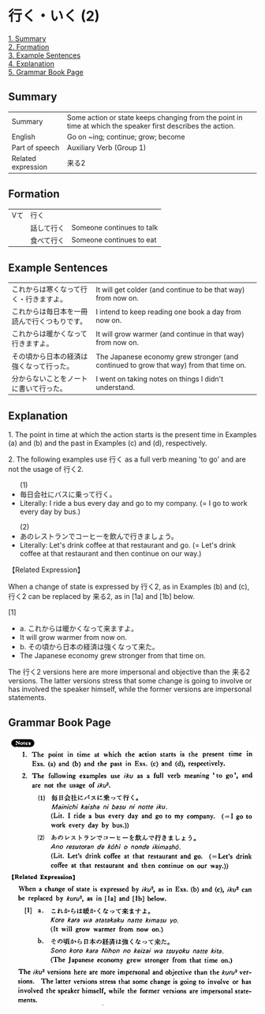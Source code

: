 # 行く・いく (2)

[1. Summary](#summary)<br>
[2. Formation](#formation)<br>
[3. Example Sentences](#example-sentences)<br>
[4. Explanation](#explanation)<br>
[5. Grammar Book Page](#grammar-book-page)<br>


## Summary

<table><tr>   <td>Summary</td>   <td>Some action or state keeps changing from the point in time at which the speaker first describes the action.</td></tr><tr>   <td>English</td>   <td>Go on ~ing; continue; grow; become</td></tr><tr>   <td>Part of speech</td>   <td>Auxiliary Verb (Group 1)</td></tr><tr>   <td>Related expression</td>   <td>来る2</td></tr></table>

## Formation

<table class="table"> <tbody><tr class="tr head"> <td class="td"><span class="bold"><span>Vて</span></span></td> <td class="td"><span class="concept">行く</span> </td> <td class="td"><span>&nbsp;</span></td> </tr> <tr class="tr"> <td class="td"><span>&nbsp;</span></td> <td class="td"><span>話して<span class="concept">行く</span></span> </td> <td class="td"><span>Someone    continues to talk</span></td> </tr> <tr class="tr"> <td class="td"><span>&nbsp;</span></td> <td class="td"><span>食べて<span class="concept">行く</span></span> </td> <td class="td"><span>Someone    continues to eat</span></td> </tr></tbody></table>

## Example Sentences

<table><tr>   <td>これからは寒くなって行く・行きますよ。</td>   <td>It will get colder (and continue to be that way) from now on.</td></tr><tr>   <td>これからは毎日本を一冊読んで行くつもりです。</td>   <td>I intend to keep reading one book a day from now on.</td></tr><tr>   <td>これからは暖かくなって行きますよ。</td>   <td>It will grow warmer (and continue in that way) from now on.</td></tr><tr>   <td>その頃から日本の経済は強くなって行った。</td>   <td>The Japanese economy grew stronger (and continued to grow that way) from that time on.</td></tr><tr>   <td>分からないことをノートに書いて行った。</td>   <td>I went on taking notes on things I didn't understand.</td></tr></table>

## Explanation

<p>1. The point in time at which the action starts is the present time in Examples (a) and (b) and the past in Examples (c) and (d), respectively.</p>  <p>2. The following examples use 行く as a full verb meaning 'to go' and are not the usage of <span class="cloze">行く</span>2.</p>  <ul>(1) <li>毎日会社にバスに乗って行く。</li> <li>Literally: I ride a bus every day and go to my company. (= I go to work every day by bus.)</li> </ul>  <ul>(2) <li>あのレストランでコーヒーを飲んで行きましょう。</li> <li>Literally: Let's drink coffee at that restaurant and go. (= Let's drink coffee at that restaurant and then continue on our way.)</li> </ul>  <p>【Related Expression】</p>  <p>When a change of state is expressed by <span class="cloze">行く</span>2, as in Examples (b) and (c), <span class="cloze">行く</span>2 can be replaced by 来る2, as in [1a] and [1b] below.</p>  <p>[1]</p>  <ul> <li>a. これからは暖かくなって来ますよ。</li> <li>It will grow warmer from now on.</li> <div class="divide"></div> <li>b. その頃から日本の経済は強くなって来た。</li> <li>The Japanese economy grew stronger from that time on.</li> </ul>  <p>The <span class="cloze">行く</span>2 versions here are more impersonal and objective than the 来る2 versions. The latter versions stress that some change is going to involve or has involved the speaker himself, while the former versions are impersonal statements.</p>

## Grammar Book Page

![](../img/Basic行く2.png)

